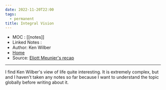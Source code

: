 ```yaml
---
date: 2022-11-20T22:00
tags:
  - permanent
title: Integral Vision
---
```

- MOC : [[notes]]
- Linked Notes : 
- Author: Ken Wilber
- [Home](https://misudashi.ga/)
- Source: [Eliott Meunier's recap](https://eliottmeunier.com/integral/)
----------
I find Ken Wilber's view of life quite interesting. It is extremely complex, but and I haven't taken any notes so far because I want to understand the topic globally before writing about it.